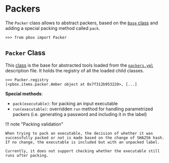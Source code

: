 # Packers

The `Packer` class allows to abstract packers, based on the [`Base` class](items.md#base-class) and adding a special packing method called `pack`.

```session
>>> from pbox import Packer
```

## `Packer` Class

This [class](https://github.com/packing-box/docker-packing-box/blob/main/src/lib/src/pbox/core/items/packer.py#L30) is the base for abstracted tools loaded from the [`packers.yml`](https://github.com/packing-box/docker-packing-box/blob/main/src/conf/packers.yml) description file. It holds the registry of all the loaded child classes.

```session
>>> Packer.registry
[<pbox.items.packer.Amber object at 0x7f312b953220>, [...]
```

**Special methods**:

- `pack(executable)`: for packing an input executable
- `run(executable)`: overridden `run` method for handling parametrized packers (i.e. generating a password and including it in the label)

!!! note "Packing validation"
    
    When trying to pack an executable, the decision of whether it was successfully packed or not is made based on the change of SHA256 hash. If no change, the executable is included but with an unpacked label.
    
    Currently, it does not support checking whether the executable still runs after packing.


